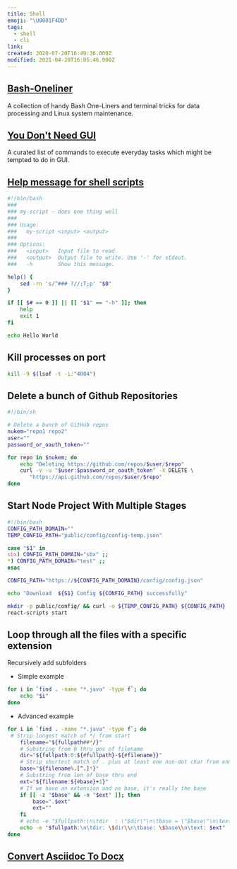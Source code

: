 ```yaml
---
title: Shell
emoji: "\U0001F4DD"
tags:
  - shell
  - cli
link:
created: 2020-07-20T16:49:36.000Z
modified: 2021-04-20T16:05:46.000Z
---
```


## [Bash-Oneliner](https://github.com/onceupon/Bash-Oneliner)

A collection of handy Bash One-Liners and terminal tricks for data processing and Linux system maintenance.

## [You Don't Need GUI](https://github.com/you-dont-need/You-Dont-Need-GUI)

A curated list of commands to execute everyday tasks which might be tempted to do in GUI.

## [Help message for shell scripts](https://samizdat.dev/help-message-for-shell-scripts/)

```sh
#!/bin/bash
###
### my-script — does one thing well
###
### Usage:
###   my-script <input> <output>
###
### Options:
###   <input>   Input file to read.
###   <output>  Output file to write. Use '-' for stdout.
###   -h        Show this message.

help() {
    sed -rn 's/^### ?//;T;p' "$0"
}

if [[ $# == 0 ]] || [[ "$1" == "-h" ]]; then
    help
    exit 1
fi

echo Hello World
```

## Kill processes on port

```sh
kill -9 $(lsof -t -i:"4004")
```

## Delete a bunch of Github Repositories

```sh
#!/bin/sh

# Delete a bunch of GitHub repos
nukem="repo1 repo2"
user=""
password_or_oauth_token=""

for repo in $nukem; do
    echo "Deleting https://github.com/repos/$user/$repo"
    curl -v -u "$user:$password_or_oauth_token" -X DELETE \
       "https://api.github.com/repos/$user/$repo"
done
```

## Start Node Project With Multiple Stages

```sh
#!/bin/bash
CONFIG_PATH_DOMAIN=""
TEMP_CONFIG_PATH="public/config/config-temp.json"

case "$1" in
sbx) CONFIG_PATH_DOMAIN="sbx" ;;
*) CONFIG_PATH_DOMAIN="test" ;;
esac

CONFIG_PATH="https://${CONFIG_PATH_DOMAIN}/config/config.json"

echo "Download  ${S1} Config ${CONFIG_PATH} successfully"

mkdir -p public/config/ && curl -o ${TEMP_CONFIG_PATH} ${CONFIG_PATH}
react-scripts start
```

## Loop through all the files with a specific extension

Recursively add subfolders

- Simple example

```sh
for i in `find . -name "*.java" -type f`; do
    echo "$i"
done
```

- Advanced example

```sh
for i in `find . -name "*.java" -type f`; do
 # Strip longest match of */ from start
    filename="${fullpath##*/}"
    # Substring from 0 thru pos of filename
    dir="${fullpath:0:${#fullpath}-${#filename}}"
    # Strip shortest match of . plus at least one non-dot char from end
    base="${filename%.[^.]*}"
    # Substring from len of base thru end
    ext="${filename:${#base}+1}"
    # If we have an extension and no base, it's really the base
    if [[ -z "$base" && -n "$ext" ]]; then
        base=".$ext"
        ext=""
    fi
    # echo -e "$fullpath:\n\tdir  : \"$dir\"\n\tbase = \"$base\"\n\text  = \"$ext\""
    echo -e "$fullpath:\n\tdir: \$dir\\n\tbase: \$base\\n\text: $ext"
done
```

## [Convert Asciidoc To Docx](https://lkcozy.github.io/code-notes/misc/convert_asciidoc_docx)
